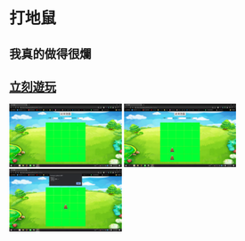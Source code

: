 # 打地鼠
## 我真的做得很爛
## [立刻遊玩](地鼠.html)

<img src="png/開始畫面.png" style="width: 40%">
<img src="png/遊戲中.png" style="width: 40%">
<img src="png/結束.png" style="width: 40%">
